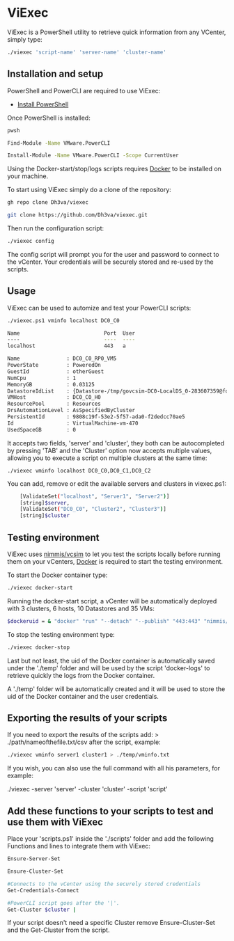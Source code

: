 # ViExec

ViExec is a PowerShell utility to retrieve quick information from any VCenter, simply type:

```bash
./viexec 'script-name' 'server-name' 'cluster-name'
```

## Installation and setup

PowerShell and PowerCLI are required to use ViExec:

- [Install PowerShell](https://docs.microsoft.com/en-us/powershell/scripting/install/installing-powershell?view=powershell-7.1)

Once PowerShell is installed:

```Bash
pwsh

Find-Module -Name VMware.PowerCLI

Install-Module -Name VMware.PowerCLI -Scope CurrentUser
```

Using the Docker-start/stop/logs scripts requires [Docker](https://www.docker.com/) to be installed on your machine. 

To start using ViExec simply do a clone of the repository:

```bash
gh repo clone Dh3va/viexec

git clone https://github.com/Dh3va/viexec.git
```
Then run the configuration script:

```bash
./viexec config
```

The config script will prompt you for the user and password to connect to the vCenter. Your credentials will be securely stored and re-used by the scripts.

## Usage

ViExec can be used to automize and test your PowerCLI scripts:

```bash
./viexec.ps1 vminfo localhost DC0_C0

Name                           Port  User
----                           ----  ----
localhost                      443   a

Name               : DC0_C0_RP0_VM5
PowerState         : PoweredOn
GuestId            : otherGuest
NumCpu             : 1
MemoryGB           : 0.03125
DatastoreIdList    : {Datastore-/tmp/govcsim-DC0-LocalDS_0-283607359@folder-5}
VMHost             : DC0_C0_H0
ResourcePool       : Resources
DrsAutomationLevel : AsSpecifiedByCluster
PersistentId       : 9808c19f-53e2-5f57-ada0-f2dedcc70ae5
Id                 : VirtualMachine-vm-470
UsedSpaceGB        : 0
```

It accepts two fields, 'server' and 'cluster', they both can be autocompleted by pressing 'TAB' and the 'Cluster' option now accepts multiple values, allowing you to execute a script on multiple clusters at the same time:

```bash_
./viexec vminfo localhost DC0_C0,DC0_C1,DC0_C2
```

You can add, remove or edit the available servers and clusters in viexec.ps1:

```bash
    [ValidateSet("localhost", "Server1", "Server2")]
    [string]$server,
    [ValidateSet("DC0_C0", "Cluster2", "Cluster3")]
    [string]$cluster
```

## Testing environment

ViExec uses [nimmis/vcsim](https://github.com/nimmis/docker-vcsim) to let you test the scripts locally before running them on your vCenters, [Docker](https://www.docker.com/) is required to start the testing environment.

To start the Docker container type:

```bash
./viexec docker-start
```

Running the docker-start script, a vCenter will be automatically deployed with 3 clusters, 6 hosts, 10 Datastores and 35 VMs:

```bash
$dockeruid = & "docker" "run" "--detach" "--publish" "443:443" "nimmis/vcsim" "-c" "3" "--data-stores" "10" "--hosts" "6" "--virtual-machines" "35"
```

To stop the testing environment type:

```bash
./viexec docker-stop
```

Last but not least, the uid of the Docker container is automatically saved under the './temp' folder and will be used by the script 'docker-logs' to retrieve quickly the logs from the Docker container.

A './temp' folder will be automatically created and it will be used to store the uid of the Docker container and the user credentials.

## Exporting the results of your scripts

If you need to export the results of the scripts add: > ./path/nameofthefile.txt/csv after the script, example:

```bash
./viexec vminfo server1 cluster1 > ./temp/vminfo.txt
```

If you wish, you can also use the full command with all his parameters, for example:

./viexec -server 'server' -cluster 'cluster' -script 'script'

## Add these functions to your scripts to test and use them with ViExec

Place your 'scripts.ps1' inside the './scripts' folder and add the following Functions and lines to integrate them with ViExec:

```bash
Ensure-Server-Set

Ensure-Cluster-Set

#Connects to the vCenter using the securely stored credentials
Get-Credentials-Connect

#PowerCLI script goes after the '|'.
Get-Cluster $cluster | 
```

If your script doesn't need a specific Cluster remove Ensure-Cluster-Set and the Get-Cluster from the script.
